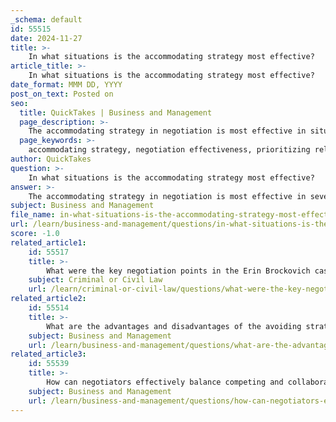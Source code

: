 ```yaml
---
_schema: default
id: 55515
date: 2024-11-27
title: >-
    In what situations is the accommodating strategy most effective?
article_title: >-
    In what situations is the accommodating strategy most effective?
date_format: MMM DD, YYYY
post_on_text: Posted on
seo:
  title: QuickTakes | Business and Management
  page_description: >-
    The accommodating strategy in negotiation is most effective in situations where relationships are prioritized, damage repair is needed, negotiations are complex, potential losses are high, a competitive party is involved, or cooperation is essential.
  page_keywords: >-
    accommodating strategy, negotiation effectiveness, prioritizing relationships, repairing relationships, complex negotiations, avoiding losses, competitive negotiation, cooperation
author: QuickTakes
question: >-
    In what situations is the accommodating strategy most effective?
answer: >-
    The accommodating strategy in negotiation is most effective in several specific situations:\n\n1. **Prioritizing Relationships**: When the relationship between the negotiating parties is more important than the specific outcome of the negotiation, an accommodating strategy can help maintain harmony and strengthen bonds. This is particularly relevant in long-term partnerships or when future interactions are anticipated.\n\n2. **Repairing Damaged Relationships**: If a party has caused harm or has a tainted reputation, using an accommodating approach can be beneficial to rebuild trust and goodwill. This strategy allows the offending party to demonstrate a willingness to prioritize the other party's needs, which can help in mending relationships.\n\n3. **Complex Negotiations with Multiple Issues**: In negotiations involving various issues, where both sides have equal power, an accommodating strategy can facilitate collaboration and compromise. It allows negotiators to focus on less critical issues where concessions can be made without significant detriment to their overall goals.\n\n4. **Avoiding Greater Losses**: When the stakes are high and the potential for significant losses exists, accommodating can be a strategic choice to avoid conflict escalation. This approach can help in situations where the cost of not accommodating could lead to worse outcomes.\n\n5. **When the Other Party is Competitive**: If the opposing party adopts a competitive negotiation style, accommodating can serve as a counterbalance. By yielding on less important issues, the accommodating party may gain goodwill that can be leveraged in more critical areas of negotiation.\n\n6. **Situations Requiring Cooperation**: In scenarios where collaboration is essential for success, such as joint ventures or partnerships, an accommodating strategy can foster a cooperative atmosphere that encourages open communication and mutual support.\n\nWhile the accommodating strategy can be effective in these contexts, it is important to use it judiciously, as overuse may lead to resentment or a perception of weakness, particularly in competitive environments.
subject: Business and Management
file_name: in-what-situations-is-the-accommodating-strategy-most-effective.md
url: /learn/business-and-management/questions/in-what-situations-is-the-accommodating-strategy-most-effective
score: -1.0
related_article1:
    id: 55517
    title: >-
        What were the key negotiation points in the Erin Brockovich case?
    subject: Criminal or Civil Law
    url: /learn/criminal-or-civil-law/questions/what-were-the-key-negotiation-points-in-the-erin-brockovich-case
related_article2:
    id: 55514
    title: >-
        What are the advantages and disadvantages of the avoiding strategy?
    subject: Business and Management
    url: /learn/business-and-management/questions/what-are-the-advantages-and-disadvantages-of-the-avoiding-strategy
related_article3:
    id: 55539
    title: >-
        How can negotiators effectively balance competing and collaborating strategies?
    subject: Business and Management
    url: /learn/business-and-management/questions/how-can-negotiators-effectively-balance-competing-and-collaborating-strategies
---
```


&nbsp;